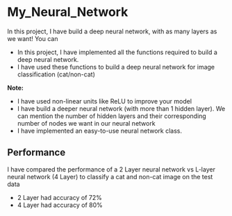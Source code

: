 # My_Neural_Network
In this project, I have build a deep neural network, with as many layers as we want! You can 

- In this project, I have implemented all the functions required to build a deep neural network.
- I have used these functions to build a deep neural network for image classification (cat/non-cat)

**Note:**
- I have used non-linear units like ReLU to improve your model
- I have build a deeper neural network (with more than 1 hidden layer). We can mention the number of hidden layers and their corresponding number of nodes we want in our neural network
- I have implemented an easy-to-use neural network class.

## Performance
I have compared the performance of a 2 Layer neural network vs L-layer neural network (4 Layer) to classify a cat and non-cat image on the test data

- 2 Layer had accuracy of 72%
- 4 Layer had accuracy of 80%
